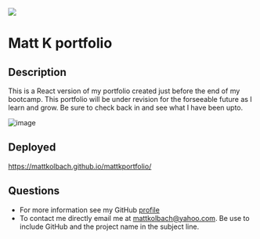 ![](https://img.shields.io:/badge/License-NONE-blue)

# Matt K portfolio

## Description

This is a React version of my portfolio created just before the end of my bootcamp. This portfolio will be under revision for the forseeable future as I learn and grow. Be sure to check back in and see what I have been upto.

![image](https://user-images.githubusercontent.com/94270439/164991451-cbd4cf7e-0354-45bd-a037-18429066567f.png)


## Deployed

https://mattkolbach.github.io/mattkportfolio/


## Questions
- For more information see my GitHub [profile](https://github.com/MattKolbach)
- To contact me directly email me at <mattkolbach@yahoo.com>. Be use to include GitHub and the project name in the subject line.

